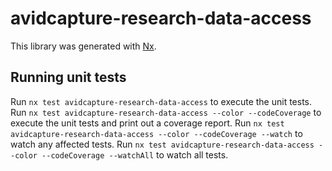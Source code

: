 # avidcapture-research-data-access

This library was generated with [Nx](https://nx.dev).

## Running unit tests

Run `nx test avidcapture-research-data-access` to execute the unit tests.
Run `nx test avidcapture-research-data-access --color --codeCoverage` to execute the unit tests and print out a coverage report.
Run `nx test avidcapture-research-data-access --color --codeCoverage --watch` to watch any affected tests.
Run `nx test avidcapture-research-data-access --color --codeCoverage --watchAll` to watch all tests.
